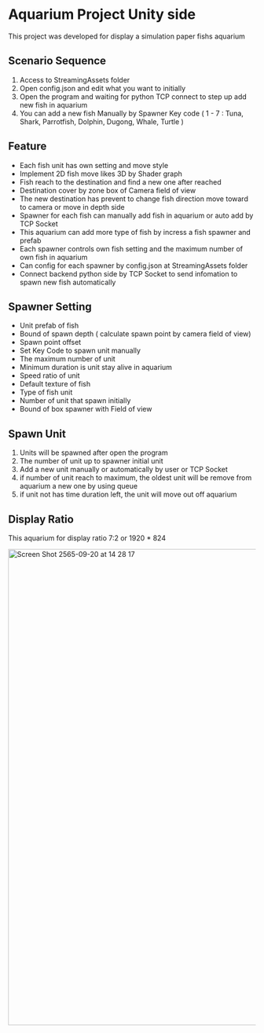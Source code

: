 # Aquarium Project Unity side

This project was developed for display a simulation paper fishs aquarium

## Scenario Sequence
1. Access to StreamingAssets folder
2. Open config.json and edit what you want to initially 
3. Open the program and waiting for python TCP connect to step up add new fish in aquarium
4. You can add a new fish Manually by Spawner Key code ( 1 - 7 : Tuna, Shark, Parrotfish, Dolphin, Dugong, Whale, Turtle )

## Feature
- Each fish unit has own setting and move style
- Implement 2D fish move likes 3D by Shader graph
- Fish reach to the destination and find a new one after reached
- Destination cover by zone box of Camera field of view
- The new destination has prevent to change fish direction move toward to camera or move in depth side
- Spawner for each fish can manually add fish in aquarium or auto add by TCP Socket
- This aquarium can add more type of fish by incress a fish spawner and prefab
- Each spawner controls own fish setting and the maximum number of own fish in aquarium
- Can config for each spawner by config.json at StreamingAssets folder
- Connect backend python side by TCP Socket to send infomation to spawn new fish automatically

## Spawner Setting
- Unit prefab of fish
- Bound of spawn depth ( calculate spawn point by camera field of view)
- Spawn point offset
- Set Key Code to spawn unit manually
- The maximum number of unit
- Minimum duration is unit stay alive in aquarium
- Speed ratio of unit
- Default texture of fish
- Type of fish unit
- Number of unit that spawn initially
- Bound of box spawner with Field of view

## Spawn Unit
1. Units will be spawned after open the program 
2. The number of unit up to spawner initial unit
3. Add a new unit manually or automatically by user or TCP Socket
4. if number of unit reach to maximum, the oldest unit will be remove from aquarium a new one by using queue
5. if unit not has time duration left, the unit will move out off aquarium

## Display Ratio
This aquarium for display ratio 7:2 or 1920 * 824

<img width="970" alt="Screen Shot 2565-09-20 at 14 28 17" src="https://user-images.githubusercontent.com/108858548/191195051-770888c3-1da2-4d6d-84de-f50e1e87fc0d.png">
